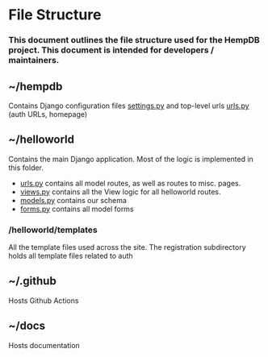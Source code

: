 # File Structure

### This document outlines the file structure used for the HempDB project. This document is intended for developers / maintainers. 

## ~/hempdb

Contains Django configuration files [settings.py](/hempdb/settings.py) and top-level urls [urls.py](/hempdb/urls.py) (auth URLs, homepage)

## ~/helloworld

Contains the main Django application. Most of the logic is implemented in this folder. 
- [urls.py](/helloworld/urls.py) contains all model routes, as well as routes to misc. pages. 
- [views.py](/helloworld/views.py) contains all the View logic for all helloworld routes.
- [models.py](/helloworld/models.py) contains our schema
- [forms.py](/helloworld/forms.py) contains all model forms
### /helloworld/templates

All the template files used across the site. The registration subdirectory holds all template files related to auth

## ~/.github

Hosts Github Actions

## ~/docs

Hosts documentation
